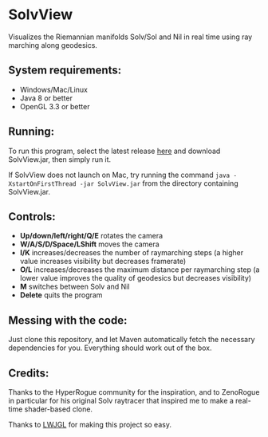 # SolvView

Visualizes the Riemannian manifolds Solv/Sol and Nil in real time using ray marching along geodesics.

## System requirements:

- Windows/Mac/Linux
- Java 8 or better
- OpenGL 3.3 or better

## Running:

To run this program, select the latest release [here](https://github.com/MagmaMcFry/SolvView/releases/) and download SolvView.jar, then simply run it.

If SolvView does not launch on Mac, try running the command `java -XstartOnFirstThread -jar SolvView.jar` from the directory containing SolvView.jar.

## Controls:

- **Up/down/left/right/Q/E** rotates the camera
- **W/A/S/D/Space/LShift** moves the camera
- **I/K** increases/decreases the number of raymarching steps (a higher value increases visibility but decreases framerate)
- **O/L** increases/decreases the maximum distance per raymarching step (a lower value improves the quality of geodesics but decreases visibility)
- **M** switches between Solv and Nil
- **Delete** quits the program

## Messing with the code:

Just clone this repository, and let Maven automatically fetch the necessary dependencies for you. Everything should work out of the box.

## Credits:

Thanks to the HyperRogue community for the inspiration, and to ZenoRogue in particular for his original Solv raytracer that inspired me to make a real-time shader-based clone.

Thanks to [LWJGL](https://www.lwjgl.org/) for making this project so easy.

